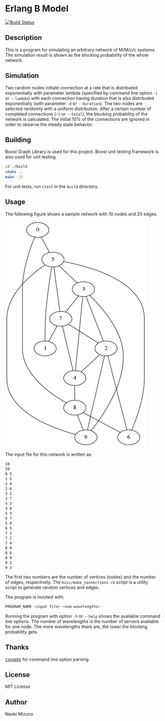 # Erlang B Model

[![Build Status](https://travis-ci.org/NigoroJr/erlang-b-model.svg)](https://travis-ci.org/NigoroJr/erlang-b-model)

## Description

This is a program for simulating an arbitrary network of M/M/c/c systems. The
simulation result is shown as the blocking probability of the whole network.

## Simulation
Two random nodes initiate connection at a rate that is distributed
exponentially with parameter lambda (specified by command line option
`-l` or `--lambda`) with each connection having duration that is also
distributed exponentially (with parameter `-d` or `--duration`). The two nodes
are selected randomly with a uniform distribution. After a certain number of
completed connections (`-t` or `--total`), the blocking probability of the
network is calculated. The initial 10% of the connections are ignored in order
to observe the steady state behavior.

## Building
Boost Graph Library is used for this project. Boost unit testing framework is
also used for unit testing.

```sh
cd ./build
cmake ..
make -j5
```

For unit tests, run `ctest` in the `build` directory.

## Usage
The following figure shows a sample network with 10 nodes and 20 edges.

![Sample Network Diagram](./samples/sample.png)

The input file for this network is written as:

```
10
20
0 5
1 5
2 4
2 6
3 2
3 7
4 3
4 8
5 3
5 7
5 9
6 5
7 1
7 2
7 4
8 0
8 6
8 9
9 2
9 3
```

The first two numbers are the number of vertices (nodes) and the number of
edges, respectively. The `misc/make_connections.rb` script is a utility script
to generate random vertices and edges.

The program is invoked with:

```sh
PROGRAM_NAME <input file> <num wavelengths>
```

Running the program with option `-h` or `--help` shows the available command
line options. The number of wavelengths is the number of servers available for
one node. The more wavelengths there are, the lower the blocking probability
gets.

## Thanks
[cxxopts](https://github.com/jarro2783/cxxopts) for command line option
parsing.

## License
MIT License

## Author
Naoki Mizuno
